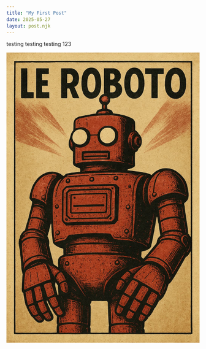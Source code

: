 ```yaml
---
title: "My First Post"
date: 2025-05-27
layout: post.njk
---
```



testing testing testing 123

![Roboto](/images/Leroboto.jpg)
